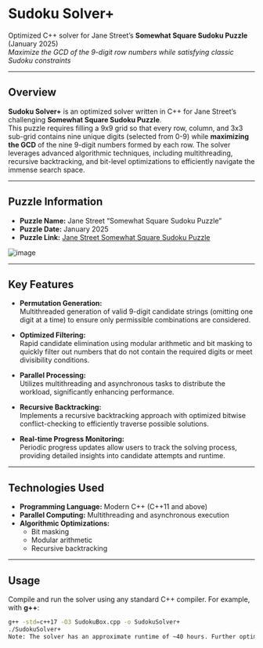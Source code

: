 # Sudoku Solver+

Optimized C++ solver for Jane Street’s **Somewhat Square Sudoku Puzzle** (January 2025)  
_Maximize the GCD of the 9-digit row numbers while satisfying classic Sudoku constraints_

---

## Overview

**Sudoku Solver+** is an optimized solver written in C++ for Jane Street’s challenging **Somewhat Square Sudoku Puzzle**.  
This puzzle requires filling a 9x9 grid so that every row, column, and 3x3 sub-grid contains nine unique digits (selected from 0-9) while **maximizing the GCD** of the nine 9-digit numbers formed by each row. The solver leverages advanced algorithmic techniques, including multithreading, recursive backtracking, and bit-level optimizations to efficiently navigate the immense search space.

---

## Puzzle Information

- **Puzzle Name:** Jane Street “Somewhat Square Sudoku Puzzle”
- **Puzzle Date:** January 2025
- **Puzzle Link:** [Jane Street Somewhat Square Sudoku Puzzle](https://www.janestreet.com/puzzles/somewhat-square-sudoku-index/)


![image](https://github.com/user-attachments/assets/cb4a2245-81c6-4dca-9034-f07fb0e4dd6f)

---

## Key Features

- **Permutation Generation:**  
  Multithreaded generation of valid 9-digit candidate strings (omitting one digit at a time) to ensure only permissible combinations are considered.

- **Optimized Filtering:**  
  Rapid candidate elimination using modular arithmetic and bit masking to quickly filter out numbers that do not contain the required digits or meet divisibility conditions.

- **Parallel Processing:**  
  Utilizes multithreading and asynchronous tasks to distribute the workload, significantly enhancing performance.

- **Recursive Backtracking:**  
  Implements a recursive backtracking approach with optimized bitwise conflict-checking to efficiently traverse possible solutions.

- **Real-time Progress Monitoring:**  
  Periodic progress updates allow users to track the solving process, providing detailed insights into candidate attempts and runtime.

---

## Technologies Used

- **Programming Language:** Modern C++ (C++11 and above)
- **Parallel Computing:** Multithreading and asynchronous execution
- **Algorithmic Optimizations:**  
  - Bit masking  
  - Modular arithmetic  
  - Recursive backtracking

---

## Usage

Compile and run the solver using any standard C++ compiler. For example, with **g++**:

```bash
g++ -std=c++17 -O3 SudokuBox.cpp -o SudokuSolver+
./SudokuSolver+
Note: The solver has an approximate runtime of ~40 hours. Further optimization may be necessary depending on your system.
